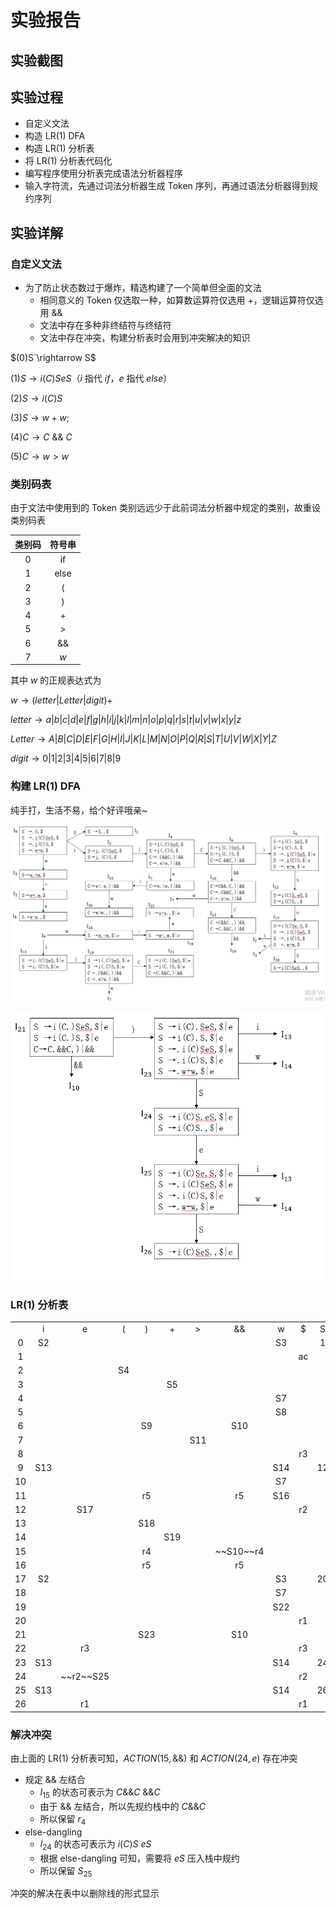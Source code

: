 # 实验报告

## 实验截图



## 实验过程

- 自定义文法
- 构造 LR(1) DFA
- 构造 LR(1) 分析表
- 将 LR(1) 分析表代码化
- 编写程序使用分析表完成语法分析器程序
- 输入字符流，先通过词法分析器生成 Token 序列，再通过语法分析器得到规约序列

## 实验详解

### 自定义文法

- 为了防止状态数过于爆炸，精选构建了一个简单但全面的文法
  - 相同意义的 Token 仅选取一种，如算数运算符仅选用 +，逻辑运算符仅选用 &&
  - 文法中存在多种非终结符与终结符
  - 文法中存在冲突，构建分析表时会用到冲突解决的知识

$(0)S`\rightarrow S$

$(1)S\rightarrow i(C)SeS$（$i$ 指代 $if$，$e$ 指代 $else$）

$(2)S\rightarrow i(C)S$

$(3)S\rightarrow w+w;$

$(4)C\rightarrow C$ && $C$

$(5)C\rightarrow w>w$

### 类别码表

由于文法中使用到的 Token 类别远远少于此前词法分析器中规定的类别，故重设类别码表

| 类别码 | 符号串 |
| :----: | :----: |
|   0    |   if   |
|   1    |  else  |
|   2    |   (    |
|   3    |   )    |
|   4    |   +    |
|   5    |   >    |
|   6    |   &&   |
|   7    |  $w$   |

其中 $w$ 的正规表达式为

$w\rightarrow (letter|Letter|digit)+$

$letter\rightarrow a|b|c|d|e|f|g|h|i|j|k|l|m|n|o|p|q|r|s|t|u|v|w|x|y|z$

$Letter\rightarrow A|B|C|D|E|F|G|H|I|J|K|L|M|N|O|P|Q|R|S|T|U|V|W|X|Y|Z$

$digit\rightarrow0|1|2|3|4|5|6|7|8|9$

### 构建 LR(1) DFA

纯手打，生活不易，给个好评哦亲~

![](./DFA-1.png)

![](./DFA-2.png)

### LR(1) 分析表

|      |      |            |      |      |      |      |            |      |      |      |      |
| :--: | :--: | :--------: | :--: | :--: | :--: | :--: | :--------: | :--: | :--: | :--: | :--: |
|      |  i   |     e      |  (   |  )   |  +   |  >   |     &&     |  w   |  $   |  S   |  C   |
|  0   |  S2  |            |      |      |      |      |            |  S3  |      |  1   |      |
|  1   |      |            |      |      |      |      |            |      |  ac  |      |      |
|  2   |      |            |  S4  |      |      |      |            |      |      |      |      |
|  3   |      |            |      |      |  S5  |      |            |      |      |      |      |
|  4   |      |            |      |      |      |      |            |  S7  |      |      |  6   |
|  5   |      |            |      |      |      |      |            |  S8  |      |      |      |
|  6   |      |            |      |  S9  |      |      |    S10     |      |      |      |      |
|  7   |      |            |      |      |      | S11  |            |      |      |      |      |
|  8   |      |            |      |      |      |      |            |      |  r3  |      |      |
|  9   | S13  |            |      |      |      |      |            | S14  |      |  12  |      |
|  10  |      |            |      |      |      |      |            |  S7  |      |      |  15  |
|  11  |      |            |      |  r5  |      |      |     r5     | S16  |      |      |      |
|  12  |      |    S17     |      |      |      |      |            |      |  r2  |      |      |
|  13  |      |            |      | S18  |      |      |            |      |      |      |      |
|  14  |      |            |      |      | S19  |      |            |      |      |      |      |
|  15  |      |            |      |  r4  |      |      | ~~S10\~~r4 |      |      |      |      |
|  16  |      |            |      |  r5  |      |      |     r5     |      |      |      |      |
|  17  |  S2  |            |      |      |      |      |            |  S3  |      |  20  |      |
|  18  |      |            |      |      |      |      |            |  S7  |      |      |  21  |
|  19  |      |            |      |      |      |      |            | S22  |      |      |      |
|  20  |      |            |      |      |      |      |            |      |  r1  |      |      |
|  21  |      |            |      | S23  |      |      |    S10     |      |      |      |      |
|  22  |      |     r3     |      |      |      |      |            |      |  r3  |      |      |
|  23  | S13  |            |      |      |      |      |            | S14  |      |  24  |      |
|  24  |      | ~~r2\~~S25 |      |      |      |      |            |      |  r2  |      |      |
|  25  | S13  |            |      |      |      |      |            | S14  |      |  26  |      |
|  26  |      |     r1     |      |      |      |      |            |      |  r1  |      |      |

### 解决冲突

由上面的 LR(1) 分析表可知，$ACTION(15,\&\&)$ 和 $ACTION(24,e)$ 存在冲突

- 规定 && 左结合
  - $I_{15}$ 的状态可表示为 $C\&\&C$  $\&\&C$
  - 由于 && 左结合，所以先规约栈中的 $C\&\&C$
  - 所以保留 $r_4$
- else-dangling
  - $I_24$ 的状态可表示为 $i(C)S$  $eS$
  - 根据 else-dangling 可知，需要将 $eS$ 压入栈中规约
  - 所以保留 $S_{25}$

冲突的解决在表中以删除线的形式显示

